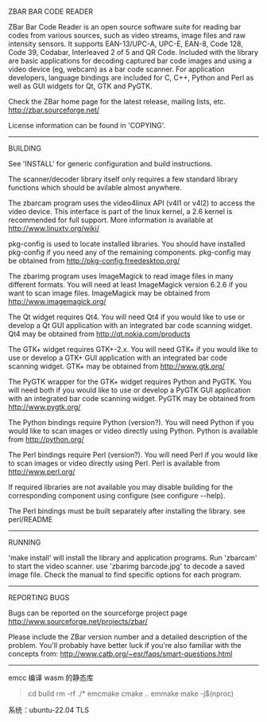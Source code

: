 ZBAR BAR CODE READER

ZBar Bar Code Reader is an open source software suite for reading bar
codes from various sources, such as video streams, image files and raw
intensity sensors. It supports EAN-13/UPC-A, UPC-E, EAN-8, Code 128,
Code 39, Codabar, Interleaved 2 of 5 and QR Code.  Included with the
library are basic applications for decoding captured bar code images and
using a video device (eg, webcam) as a bar code scanner.  For application
developers, language bindings are included for C, C++, Python and Perl
as well as GUI widgets for Qt, GTK and PyGTK.

Check the ZBar home page for the latest release, mailing lists, etc.
    http://zbar.sourceforge.net/

License information can be found in 'COPYING'.

---
BUILDING

See 'INSTALL' for generic configuration and build instructions.

The scanner/decoder library itself only requires a few standard
library functions which should be avilable almost anywhere.

The zbarcam program uses the video4linux API (v4l1 or v4l2) to access
the video device.  This interface is part of the linux kernel, a 2.6
kernel is recommended for full support.  More information is available
at
    http://www.linuxtv.org/wiki/

pkg-config is used to locate installed libraries.  You should have
installed pkg-config if you need any of the remaining components.
pkg-config may be obtained from
    http://pkg-config.freedesktop.org/

The zbarimg program uses ImageMagick to read image files in many
different formats.  You will need at least ImageMagick version 6.2.6
if you want to scan image files.  ImageMagick may be obtained from
    http://www.imagemagick.org/

The Qt widget requires Qt4.  You will need Qt4 if you would like to
use or develop a Qt GUI application with an integrated bar code
scanning widget.  Qt4 may be obtained from
    http://qt.nokia.com/products

The GTK+ widget requires GTK+-2.x.  You will need GTK+ if you would
like to use or develop a GTK+ GUI application with an integrated bar
code scanning widget.  GTK+ may be obtained from
    http://www.gtk.org/

The PyGTK wrapper for the GTK+ widget requires Python and PyGTK.  You
will need both if you would like to use or develop a PyGTK GUI
application with an integrated bar code scanning widget.  PyGTK may be
obtained from
    http://www.pygtk.org/

The Python bindings require Python (version?).  You will need Python
if you would like to scan images or video directly using Python.
Python is available from
    http://python.org/

The Perl bindings require Perl (version?).  You will need Perl if you
would like to scan images or video directly using Perl.  Perl is
available from
    http://www.perl.org/

If required libraries are not available you may disable building for
the corresponding component using configure (see configure --help).

The Perl bindings must be built separately after installing the
library.  see
    perl/README

--- 
RUNNING

'make install' will install the library and application programs.  Run
'zbarcam' to start the video scanner.  use 'zbarimg barcode.jpg' to
decode a saved image file.  Check the manual to find specific options
for each program.

--- 
REPORTING BUGS

Bugs can be reported on the sourceforge project page
    http://www.sourceforge.net/projects/zbar/

Please include the ZBar version number and a detailed description of
the problem.  You'll probably have better luck if you're also familiar
with the concepts from:
    http://www.catb.org/~esr/faqs/smart-questions.html

---

emcc 编译 wasm 的静态库
>cd build
>rm -rf ./*
>emcmake cmake ..
>emmake make -j$(nproc)

系统：ubuntu-22.04 TLS


